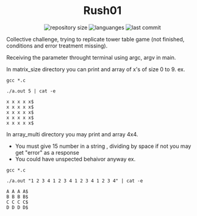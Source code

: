<h1 align="center">
  Rush01
</h1>

<p align="center">
  <img alt="repository size" src="https://img.shields.io/github/repo-size/angelasoler/Rush01">
  
  <img alt="languanges" src="https://img.shields.io/github/languages/count/angelasoler/Rush01">

  <img alt="last commit" src="https://img.shields.io/github/last-commit/angelasoler/Rush01">
</p>

Collective challenge, trying to replicate tower table game (not finished, conditions and error treatment missing).

Receiving the parameter throught terminal using argc, argv in main.

In matrix_size directory you can print and array of x's of size 0 to 9. 
ex.

```gcc *.c ```

```./a.out 5 | cat -e```

```
x x x x x$
x x x x x$
x x x x x$
x x x x x$
x x x x x$
```

In array_multi directory you may print and array 4x4.
- You must give 15 number in a string , dividing by space if not you may get "error" as a response
- You could have unspected behaivor anyway
ex.

```gcc *.c ```

```./a.out "1 2 3 4 1 2 3 4 1 2 3 4 1 2 3 4" | cat -e```

```
A A A A$
B B B B$
C C C C$
D D D D$
```
